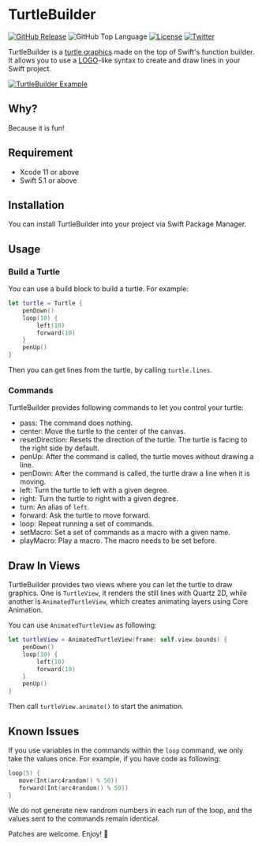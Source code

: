 # TurtleBuilder

[![GitHub Release](https://img.shields.io/github/release/zonble/turtlebuilder.svg)]()
![GitHub Top Language](https://img.shields.io/github/languages/top/zonble/turtlebuilder.svg)
[![License](https://img.shields.io/github/license/ethanhuang13/nsattributedstringbuilder.svg)](https://github.com/zonble/turtlebuilder/blob/master/LICENSE)
[![Twitter](https://img.shields.io/badge/Twitter-%40zonble-blue.svg)](https://twitter.com/zonble)

TurtleBuilder is a [turtle graphics](https://en.wikipedia.org/wiki/Turtle_graphics) made on the top of Swift's function builder. It allows you to use a [LOGO](https://en.wikipedia.org/wiki/Logo_(programming_language))-like syntax to create and draw lines in your Swift project.

[![TurtleBuilder Example](http://img.youtube.com/vi/mPF4nlYp-1c/0.jpg)](http://www.youtube.com/watch?v=mPF4nlYp-1c)

## Why?

Because it is fun!

## Requirement

- Xcode 11 or above
- Swift 5.1 or above

## Installation

You can install TurtleBuilder into your project via Swift Package Manager.

## Usage

### Build a Turtle

You can use a build block to build a turtle. For example:

``` swift
let turtle = Turtle {
    penDown()
    loop(10) {
        left(10)
        forward(10)
    }
    penUp()
}
```

Then you can get lines from the turtle, by calling `turtle.lines`.

### Commands

TurtleBuilder provides following commands to let you control your turtle:

- pass: The command does nothing.
- center: Move the turtle to the center of the canvas.
- resetDirection: Resets the direction of the turtle. The turtle is facing to the right side by default.
- penUp: After the command is called, the turtle moves without drawing a line.
- penDown: After the command is called, the turtle draw a line when it is moving.
- left: Turn the turtle to left with a given degree.
- right: Turn the turtle to right with a given degree.
- turn: An alias of `left`.
- forward: Ask the turtle to move forward.
- loop: Repeat running a set of commands.
- setMacro: Set a set of commands as a macro with a given name.
- playMacro: Play a macro. The macro needs to be set before.

## Draw In Views

TurtleBuilder provides two views where you can let the turtle to draw graphics. One is `TurtleView`, it renders the still lines with Quartz 2D, while another is `AnimatedTurtleView`, which creates animating layers using Core Animation.

You can use `AnimatedTurtleView` as following:


``` swift
let turtleView = AnimatedTurtleView(frame: self.view.bounds) {
    penDown()
    loop(10) {
        left(10)
        forward(10)
    }
    penUp()
}
```

Then call `turtleView.animate()` to start the animation.

## Known Issues

If you use variables in the commands within the `loop` command, we only take the values once. For example, if you have code as following:

``` swift
loop(5) {
   move(Int(arc4random() % 50))
   forward(Int(arc4random() % 50))
}
```

We do not generate new randrom numbers in each run of the loop, and the values sent to the commands remain identical.


Patches are welcome. Enjoy! 🐢
